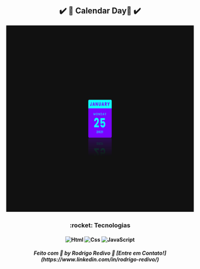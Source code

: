 ###### <h2 align="center">	:heavy_check_mark: 🚀 Calendar Day🚀 :heavy_check_mark:
</h2>

<h4 align="center">
    <img alt="calendar-Day" title="Calendar Day" src="https://github.com/RodrigoRedivo/calendar-Day/blob/master/assets/Calendar-day.png?raw=true" height="500px" />
</h4>

<h3 align="center"> 
	:rocket: Tecnologias 
</h3>

<h4 align="center">
  <img alt="Html" title="Html" src="https://cdn.pixabay.com/photo/2017/08/05/11/16/logo-2582748_960_720.png" width="80px" />
  <img alt="Css" title="Css" src="https://cdn.pixabay.com/photo/2017/08/05/11/16/logo-2582747_960_720.png" width="80px" />
  <img alt="JavaScript" title="JavaScript" src="https://www.ioanavladau.com/imgs/circle-js-v2.png" width="80px" />
</h4>

<h5 align="center"> 
Feito com 💜 by Rodrigo Redivo 🤝 [Entre em Contato!](https://www.linkedin.com/in/rodrigo-redivo/)
</h5>
